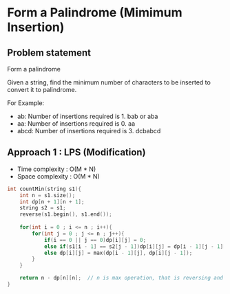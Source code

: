 # Form a Palindrome (Mimimum Insertion)

## Problem statement

Form a palindrome

Given a string, find the minimum number of characters to be inserted to convert it to palindrome.

For Example:
- ab: Number of insertions required is 1. bab or aba
- aa: Number of insertions required is 0. aa
- abcd: Number of insertions required is 3. dcbabcd

## Approach 1 : LPS (Modification)

- Time complexity : O(M \* N)
- Space complexity : O(M \* N)

```cpp
int countMin(string s1){
    int n = s1.size();
    int dp[n + 1][n + 1];
    string s2 = s1;
    reverse(s1.begin(), s1.end());
    
    for(int i = 0 ; i <= n ; i++){
        for(int j = 0 ; j <= n ; j++){
            if(i == 0 || j == 0)dp[i][j] = 0;
            else if(s1[i - 1] == s2[j - 1])dp[i][j] = dp[i - 1][j - 1] + 1;
            else dp[i][j] = max(dp[i - 1][j], dp[i][j - 1]);
        }
    }

    return n - dp[n][n];  // n is max operation, that is reversing and attaching the string will make it palindrome anyhow - already built palindrome
}
```